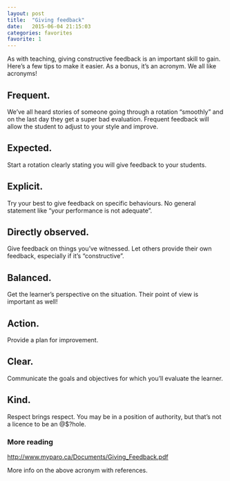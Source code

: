 ```yaml
---
layout: post
title:  "Giving feedback"
date:   2015-06-04 21:15:03
categories: favorites
favorite: 1
---
```

As with teaching, giving constructive feedback is an important skill to gain. Here’s a few tips to make it easier. As a bonus, it’s an acronym. We all like acronyms!

## Frequent.

We’ve all heard stories of someone going through a rotation “smoothly” and on the last day they get a super bad evaluation. Frequent feedback will allow the student to adjust to your style and improve. 

## Expected.

Start a rotation clearly stating you will give feedback to your students.

## Explicit.

Try your best to give feedback on specific behaviours. No general statement like “your performance is not adequate”.

## Directly observed.

Give feedback on things you’ve witnessed. Let others provide their own feedback, especially if it’s “constructive”.

## Balanced.

Get the learner’s perspective on the situation. Their point of view is important as well!

## Action.

Provide a plan for improvement.

## Clear.

Communicate the goals and objectives for which you’ll evaluate the learner.

## Kind.

Respect brings respect. You may be in a position of authority, but that’s not a licence to be an @$?hole.

### More reading

[http://www.myparo.ca/Documents/Giving_Feedback.pdf ](http://www.myparo.ca/Documents/Giving_Feedback.pdf)

More info on the above acronym with references.
